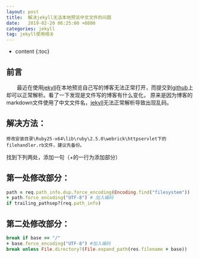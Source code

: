 ```yaml
---
layout: post
title:  解决jekyll无法本地预览中文文件的问题
date:   2019-02-20 06:25:00 +0800
categories: jekyll
tag: jekyll使用相关
---
```


* content
{:toc}


## 前言
　　最近在使用[jekyll](#)在本地预览自己写的博客无法正常打开，而提交到[github](https://github.com)上却可以正常解析。看了一下发现是文件写的博客有什么变化，
原来是因为博客的markdown文件使用了中文文件名，[jekyll](#)无法正常解析导致出现乱码。

## 解决方法：

    修改安装目录\Ruby25-x64\lib\ruby\2.5.0\webrick\httpservlet下的filehandler.rb文件，建议先备份。

找到下列两处，添加一句（+的一行为添加部分）

## 第一处修改部分：
```Ruby
path = req.path_info.dup.force_encoding(Encoding.find("filesystem"))
+ path.force_encoding("UTF-8") # 加入编码
if trailing_pathsep?(req.path_info)
```

## 第二处修改部分：
```Ruby
break if base == "/"
+ base.force_encoding("UTF-8") #加入编码
break unless File.directory?(File.expand_path(res.filename + base))
```

